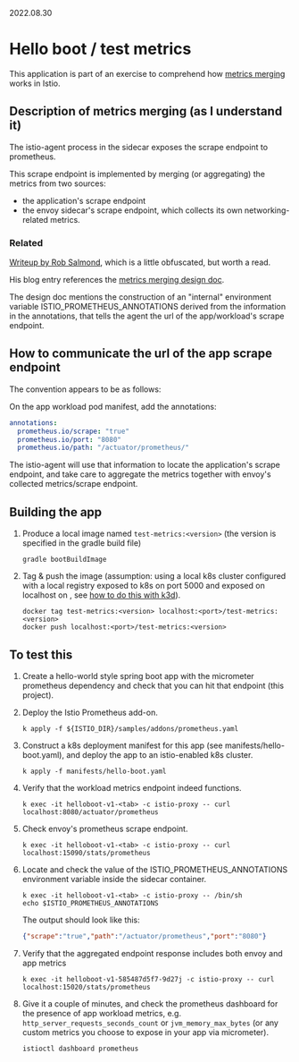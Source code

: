 2022.08.30

# Hello boot / test metrics

This application is part of an exercise to comprehend how [metrics merging](https://istio.io/latest/docs/ops/integrations/prometheus/) works in Istio.

## Description of metrics merging (as I understand it)

The istio-agent process in the sidecar exposes the scrape endpoint to prometheus.

This scrape endpoint is implemented by merging (or aggregating) the metrics from two sources:

- the application's scrape endpoint
- the envoy sidecar's scrape endpoint, which collects its own networking-related metrics.

### Related

[Writeup by Rob Salmond](https://superorbital.io/journal/istio-metrics-merging/), which is a little obfuscated, but worth a read.

His blog entry references the [metrics merging design doc](https://docs.google.com/document/d/1TTeN4MFmh4aUYYciR4oDBTtJsxl5-T5Tu3m3mGEdSo8/view).

The design doc mentions the construction of an "internal" environment variable ISTIO_PROMETHEUS_ANNOTATIONS derived from the information in the annotations, that tells the agent the url of the app/workload's scrape endpoint.

## How to communicate the url of the app scrape endpoint

The convention appears to be as follows:

On the app workload pod manifest, add the annotations:

```yaml
annotations:
  prometheus.io/scrape: "true"
  prometheus.io/port: "8080"
  prometheus.io/path: "/actuator/prometheus/"
```

The istio-agent will use that information to locate the application's scrape endpoint, and take care to aggregate the metrics together with envoy's collected metrics/scrape endpoint.

## Building the app

1. Produce a local image named `test-metrics:<version>` (the version is specified in the gradle build file)

    ```
    gradle bootBuildImage
    ```

1. Tag & push the image (assumption: using a local k8s cluster configured with a local registry exposed to k8s on port 5000 and exposed on localhost on <port>, see [how to do this with k3d](https://k3d.io/v5.4.6/usage/registries/#create-a-dedicated-registry-together-with-your-cluster)).

    ```
    docker tag test-metrics:<version> localhost:<port>/test-metrics:<version>
    docker push localhost:<port>/test-metrics:<version>
    ```

## To test this

1. Create a hello-world style spring boot app with the micrometer prometheus dependency and check that you can hit that endpoint (this project).

2. Deploy the Istio Prometheus add-on.

    ```shell
    k apply -f ${ISTIO_DIR}/samples/addons/prometheus.yaml
    ```

3. Construct a k8s deployment manifest for this app (see manifests/hello-boot.yaml), and deploy the app to an istio-enabled k8s cluster.

    ```shell
    k apply -f manifests/hello-boot.yaml
    ```

4. Verify that the workload metrics endpoint indeed functions.

    ```shell
    k exec -it helloboot-v1-<tab> -c istio-proxy -- curl localhost:8080/actuator/prometheus
    ```

5. Check envoy's prometheus scrape endpoint.

    ```shell
    k exec -it helloboot-v1-<tab> -c istio-proxy -- curl localhost:15090/stats/prometheus
    ```

6. Locate and check the value of the ISTIO_PROMETHEUS_ANNOTATIONS environment variable inside the sidecar container.

    ```shell
    k exec -it helloboot-v1-<tab> -c istio-proxy -- /bin/sh
    echo $ISTIO_PROMETHEUS_ANNOTATIONS
    ```

    The output should look like this:

    ```json
    {"scrape":"true","path":"/actuator/prometheus","port":"8080"}
    ```

8. Verify that the aggregated endpoint response includes both envoy and app metrics

    ```shell
    k exec -it helloboot-v1-585487d5f7-9d27j -c istio-proxy -- curl localhost:15020/stats/prometheus
    ```

9. Give it a couple of minutes, and check the prometheus dashboard for the presence of app workload metrics, e.g. `http_server_requests_seconds_count` or `jvm_memory_max_bytes` (or any custom metrics you choose to expose in your app via micrometer).

    ```shell
    istioctl dashboard prometheus
    ```

